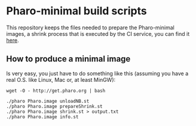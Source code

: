 Pharo-minimal build scripts
===========================

This repository keeps the files needed to prepare the Pharo-minimal images, a shrink process that is executed by the CI service, you can find it [here](https://ci.inria.fr/pharo/job/Pharo-4.0-Update-Step-3-Minimal).

How to produce a minimal image
------------------------------
Is very easy, you just have to do something like this (assuming you have a real O.S. like Linux, Mac or, at least MinGW):

    wget -O - http://get.pharo.org | bash
    
    ./pharo Pharo.image unloadNB.st
    ./pharo Pharo.image prepareShrink.st
    ./pharo Pharo.image shrink.st > output.txt
    ./pharo Pharo.image info.st

